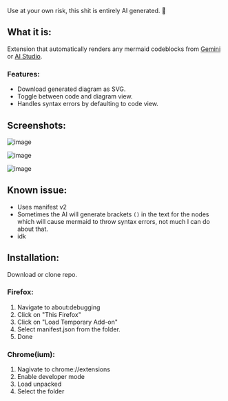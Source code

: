 Use at your own risk, this shit is entirely AI generated. 🦊

## What it is:
Extension that automatically renders any mermaid codeblocks from [Gemini](https://gemini.google.com) or [AI Studio](https://aistudio.google.com/).
### Features:
- Download generated diagram as SVG.
- Toggle between code and diagram view.
- Handles syntax errors by defaulting to code view.

## Screenshots:
![image](https://github.com/user-attachments/assets/8726f403-a42f-4687-ac4a-5eb7138ad77c)

![image](https://github.com/user-attachments/assets/7e02b397-4940-4d31-be31-5c6adf014b1b)

![image](https://github.com/user-attachments/assets/d6bac690-81bc-44b5-9e12-b2efb5e33be5)

## Known issue:
- Uses manifest v2
- Sometimes the AI will generate brackets `()` in the text for the nodes which will cause mermaid to throw syntax errors, not much I can do about that.
- idk 

## Installation:
Download or clone repo.

### Firefox:
1. Navigate to about:debugging
2. Click on "This Firefox"
3. Click on "Load Temporary Add-on"
4. Select manifest.json from the folder.
5. Done

### Chrome(ium):
1. Nagivate to chrome://extensions
2. Enable developer mode
3. Load unpacked
4. Select the folder
